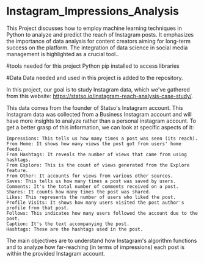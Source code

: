 # Instagram_Impressions_Analysis
This Project discusses how to employ machine learning techniques in Python to analyze and predict the reach of Instagram posts. It emphasizes the importance of data analysis for content creators aiming for long-term success on the platform. The integration of data science in social media management is highlighted as a crucial tool..

#tools needed for this project
Python
pip installed to access libraries


#Data
Data needed and used in this project is added to the repository.

In this project, our goal is to study Instagram data, which we've gathered from this website: https://statso.io/instagram-reach-analysis-case-study/.

This data comes from the founder of Statso's Instagram account. This Instagram data was collected from a Business Instagram account and will have more insights to analyze rather than a personal instagram account. To get a better grasp of this information, we can look at specific aspects of it:

    Impressions: This tells us how many times a post was seen (its reach).
    From Home: It shows how many views the post got from users' home feeds.
    From Hashtags: It reveals the number of views that came from using hashtags.
    From Explore: This is the count of views generated from the Explore feature.
    From Other: It accounts for views from various other sources.
    Saves: This tells us how many times a post was saved by users.
    Comments: It's the total number of comments received on a post.
    Shares: It counts how many times the post was shared.
    Likes: This represents the number of users who liked the post.
    Profile Visits: It shows how many users visited the post author's profile from that post.
    Follows: This indicates how many users followed the account due to the post.
    Caption: It's the text accompanying the post.
    Hashtags: These are the hashtags used in the post.

The main objectives are to understand how Instagram's algorithm functions and to analyze how far-reaching (in terms of impressions) each post is within the provided Instagram account.

